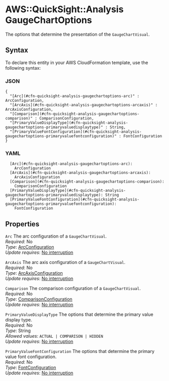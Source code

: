 # AWS::QuickSight::Analysis GaugeChartOptions<a name="aws-properties-quicksight-analysis-gaugechartoptions"></a>

The options that determine the presentation of the `GaugeChartVisual`\.

## Syntax<a name="aws-properties-quicksight-analysis-gaugechartoptions-syntax"></a>

To declare this entity in your AWS CloudFormation template, use the following syntax:

### JSON<a name="aws-properties-quicksight-analysis-gaugechartoptions-syntax.json"></a>

```
{
  "[Arc](#cfn-quicksight-analysis-gaugechartoptions-arc)" : ArcConfiguration,
  "[ArcAxis](#cfn-quicksight-analysis-gaugechartoptions-arcaxis)" : ArcAxisConfiguration,
  "[Comparison](#cfn-quicksight-analysis-gaugechartoptions-comparison)" : ComparisonConfiguration,
  "[PrimaryValueDisplayType](#cfn-quicksight-analysis-gaugechartoptions-primaryvaluedisplaytype)" : String,
  "[PrimaryValueFontConfiguration](#cfn-quicksight-analysis-gaugechartoptions-primaryvaluefontconfiguration)" : FontConfiguration
}
```

### YAML<a name="aws-properties-quicksight-analysis-gaugechartoptions-syntax.yaml"></a>

```
  [Arc](#cfn-quicksight-analysis-gaugechartoptions-arc): 
    ArcConfiguration
  [ArcAxis](#cfn-quicksight-analysis-gaugechartoptions-arcaxis): 
    ArcAxisConfiguration
  [Comparison](#cfn-quicksight-analysis-gaugechartoptions-comparison): 
    ComparisonConfiguration
  [PrimaryValueDisplayType](#cfn-quicksight-analysis-gaugechartoptions-primaryvaluedisplaytype): String
  [PrimaryValueFontConfiguration](#cfn-quicksight-analysis-gaugechartoptions-primaryvaluefontconfiguration): 
    FontConfiguration
```

## Properties<a name="aws-properties-quicksight-analysis-gaugechartoptions-properties"></a>

`Arc`  <a name="cfn-quicksight-analysis-gaugechartoptions-arc"></a>
The arc configuration of a `GaugeChartVisual`\.  
*Required*: No  
*Type*: [ArcConfiguration](aws-properties-quicksight-analysis-arcconfiguration.md)  
*Update requires*: [No interruption](https://docs.aws.amazon.com/AWSCloudFormation/latest/UserGuide/using-cfn-updating-stacks-update-behaviors.html#update-no-interrupt)

`ArcAxis`  <a name="cfn-quicksight-analysis-gaugechartoptions-arcaxis"></a>
The arc axis configuration of a `GaugeChartVisual`\.  
*Required*: No  
*Type*: [ArcAxisConfiguration](aws-properties-quicksight-analysis-arcaxisconfiguration.md)  
*Update requires*: [No interruption](https://docs.aws.amazon.com/AWSCloudFormation/latest/UserGuide/using-cfn-updating-stacks-update-behaviors.html#update-no-interrupt)

`Comparison`  <a name="cfn-quicksight-analysis-gaugechartoptions-comparison"></a>
The comparison configuration of a `GaugeChartVisual`\.  
*Required*: No  
*Type*: [ComparisonConfiguration](aws-properties-quicksight-analysis-comparisonconfiguration.md)  
*Update requires*: [No interruption](https://docs.aws.amazon.com/AWSCloudFormation/latest/UserGuide/using-cfn-updating-stacks-update-behaviors.html#update-no-interrupt)

`PrimaryValueDisplayType`  <a name="cfn-quicksight-analysis-gaugechartoptions-primaryvaluedisplaytype"></a>
The options that determine the primary value display type\.  
*Required*: No  
*Type*: String  
*Allowed values*: `ACTUAL | COMPARISON | HIDDEN`  
*Update requires*: [No interruption](https://docs.aws.amazon.com/AWSCloudFormation/latest/UserGuide/using-cfn-updating-stacks-update-behaviors.html#update-no-interrupt)

`PrimaryValueFontConfiguration`  <a name="cfn-quicksight-analysis-gaugechartoptions-primaryvaluefontconfiguration"></a>
The options that determine the primary value font configuration\.  
*Required*: No  
*Type*: [FontConfiguration](aws-properties-quicksight-analysis-fontconfiguration.md)  
*Update requires*: [No interruption](https://docs.aws.amazon.com/AWSCloudFormation/latest/UserGuide/using-cfn-updating-stacks-update-behaviors.html#update-no-interrupt)